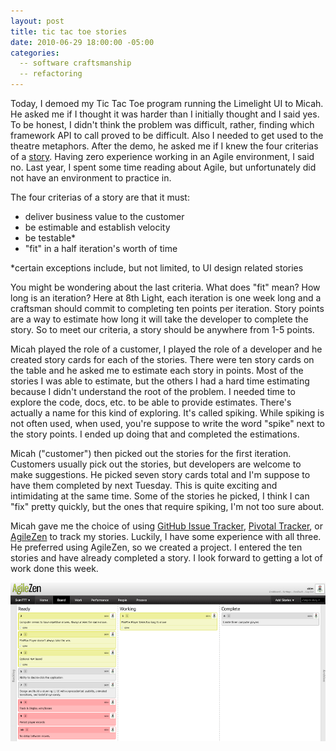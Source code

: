 ```yaml
---
layout: post
title: tic tac toe stories
date: 2010-06-29 18:00:00 -05:00
categories:
  -- software craftsmanship
  -- refactoring
---
```


Today, I demoed my Tic Tac Toe program running the Limelight UI to Micah.  He asked me if I thought it was harder than I initially thought and I said yes.  To be honest, I didn't think the problem was difficult, rather, finding which framework API to call proved to be difficult.  Also I needed to get used to the theatre metaphors.  After the demo, he asked me if I knew the four criterias of a [story](http://www.agilemodeling.com/artifacts/userStory.htm).  Having zero experience working in an Agile environment, I said no.  Last year, I spent some time reading about Agile, but unfortunately did not have an environment to practice in.

The four criterias of a story are that it must:

* deliver business value to the customer
* be estimable and establish velocity
* be testable*
* "fit" in a half iteration's worth of time

\*certain exceptions include, but not limited, to UI design related stories

You might be wondering about the last criteria.  What does "fit" mean?  How long is an iteration?  Here at 8th Light, each iteration is one week long and a craftsman should commit to completing ten points per iteration.  Story points are a way to estimate how long it will take the developer to complete the story.  So to meet our criteria, a story should be anywhere from 1-5 points.

Micah played the role of a customer, I played the role of a developer and he created story cards for each of the stories.  There were ten story cards on the table and he asked me to estimate each story in points.  Most of the stories I was able to estimate, but the others I had a hard time estimating because I didn't understand the root of the problem.  I needed time to explore the code, docs, etc. to be able to provide estimates.  There's actually a name for this kind of exploring.  It's called spiking.  While spiking is not often used, when used, you're suppose to write the word "spike" next to the story points.  I ended up doing that and completed the estimations.

Micah ("customer") then picked out the stories for the first iteration.  Customers usually pick out the stories, but developers are welcome to make suggestions.  He picked seven story cards total and I'm suppose to have them completed by next Tuesday.  This is quite exciting and intimidating at the same time.  Some of the stories he picked, I think I can "fix" pretty quickly, but the ones that require spiking, I'm not too sure about.

Micah gave me the choice of using [GitHub Issue Tracker](http://github.com/blog/411-github-issue-tracker), [Pivotal Tracker](http://www.pivotaltracker.com/), or [AgileZen](http://agilezen.com/) to track my stories.  Luckily, I have some experience with all three.  He preferred using AgileZen, so we created a project.  I entered the ten stories and have already completed a story.  I look forward to getting a lot of work done this week.

![AgileZen TTT](/images/agilezen_ttt.png)
